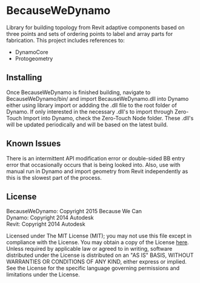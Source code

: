 <h1>BecauseWeDynamo</h1>
Library for building topology from Revit adaptive components based on three points and sets of ordering points to label and array parts for fabrication. This project includes references to:
<ul><li>DynamoCore</li>
<li>Protogeometry</li></ul>

<h2>Installing</h2>
<p>Once BecauseWeDynamo is finished building, navigate to BecauseWeDynamo/bin/ and import BecauseWeDynamo.dll into Dynamo either using library import or addding the .dll file to the root folder of Dynamo. If only interested in the necessary .dll's to import through Zero-Touch Import into Dynamo, check the Zero-Touch Node folder. These .dll's will be updated periodically and will be based on the latest build.</p>

<h2>Known Issues</h2>
There is an intermittent API modification error or double-sided BB entry error that occasionally occurs that is being looked into. Also, use with manual run in Dynamo and import geometry from Revit independently as this is the slowest part of the process.

<h2>License</h2>
BecauseWeDynamo: Copyright 2015 Because We Can
</br>Dynamo: Copyright 2014 Autodesk
</br>Revit: Copyright 2014 Autodesk
<p>Licensed under The MIT License (MIT); you may not use this file except in compliance with the License. You may obtain a copy of the License <a href="https://github.com/BecauseWeCan/BecauseWeDynamo/blob/master/LICENSE.md">here</a>. Unless required by applicable law or agreed to in writing, software distributed under the License is distributed on an "AS IS" BASIS, WITHOUT WARRANTIES OR CONDITIONS OF ANY KIND, either express or implied. See the License for the specific language governing permissions and limitations under the License.
